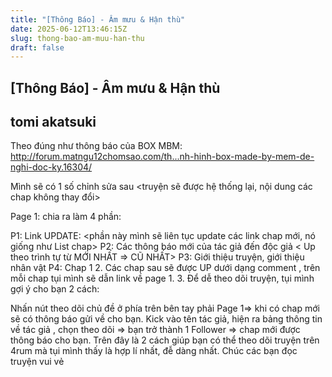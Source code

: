 ```yaml
---
title: "[Thông Báo] - Âm mưu & Hận thù"
date: 2025-06-12T13:46:15Z
slug: thong-bao-am-muu-han-thu
draft: false
---
```


## [Thông Báo] - Âm mưu & Hận thù

## tomi akatsuki

Theo đúng như thông báo của BOX MBM:
http://forum.matngu12chomsao.com/th...nh-hinh-box-made-by-mem-de-nghi-doc-ky.16304/
 
Mình sẽ có 1 số chỉnh sửa sau <truyện sẽ được hệ thống lại, nội dung các chap không thay đổi>

Page 1: chia ra làm 4 phần:

P1: Link UPDATE: <phần này mình sẽ liên tục update các link chap mới, nó giống như List chap>
P2: Các thông báo mới của tác giả đến độc giả < Up theo trình tự từ MỚI NHẤT => CŨ NHẤT>
P3: Giới thiệu truyện, giới thiệu nhân vật
P4: Chap 1 
     2. Các chap sau sẽ được UP dưới dạng comment , trên mỗi chap tụi mình sẽ dẫn link về page 1.
     3. Để dễ theo dõi truyện, tụi mình gợi ý cho bạn 2 cách: 

Nhấn nút theo dõi chủ đề ở phía trên bên tay phải Page 1=>  khi có chap mới sẽ có thông báo gửi về cho bạn.
Kick vào tên tác giả, hiện ra bảng thông tin về tác giả , chọn theo dõi => bạn trở thành 1 Follower => chap mới được thông báo cho bạn.
Trên đây là 2 cách giúp bạn có thể theo dõi truyện trên 4rum mà tụi mình thấy là hợp lí nhất, đễ dàng nhất.
Chúc các bạn đọc truyện vui vẻ